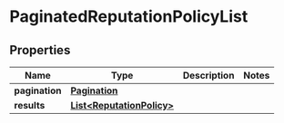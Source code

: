 

# PaginatedReputationPolicyList


## Properties

| Name | Type | Description | Notes |
|------------ | ------------- | ------------- | -------------|
|**pagination** | [**Pagination**](Pagination.md) |  |  |
|**results** | [**List&lt;ReputationPolicy&gt;**](ReputationPolicy.md) |  |  |



